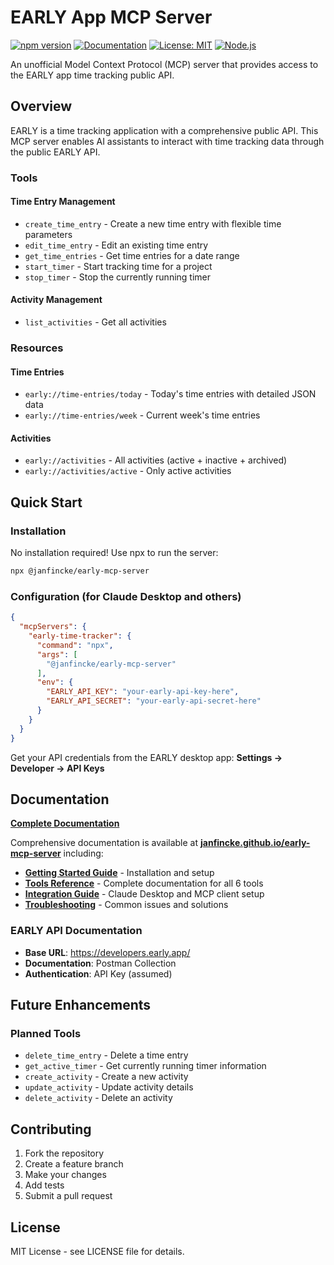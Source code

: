 # EARLY App MCP Server

[![npm version](https://img.shields.io/npm/v/@janfincke/early-mcp-server.svg)](https://www.npmjs.com/package/@janfincke/early-mcp-server)
[![Documentation](https://img.shields.io/badge/docs-mkdocs-blue.svg)](https://janfincke.github.io/early-mcp-server/)
[![License: MIT](https://img.shields.io/badge/License-MIT-yellow.svg)](https://opensource.org/licenses/MIT)
[![Node.js](https://img.shields.io/badge/Node.js-%3E%3D18.0.0-green.svg)](https://nodejs.org/)

An unofficial Model Context Protocol (MCP) server that provides access to the EARLY app time tracking public API.

## Overview

EARLY is a time tracking application with a comprehensive public API. This MCP server enables AI assistants to interact with time tracking data through the public EARLY API.


### Tools

#### Time Entry Management

-   `create_time_entry` - Create a new time entry with flexible time parameters
-   `edit_time_entry` - Edit an existing time entry
-   `get_time_entries` - Get time entries for a date range
-   `start_timer` - Start tracking time for a project
-   `stop_timer` - Stop the currently running timer

#### Activity Management

-   `list_activities` - Get all activities


### Resources

#### Time Entries

-   `early://time-entries/today` - Today's time entries with detailed JSON data
-   `early://time-entries/week` - Current week's time entries

#### Activities

-   `early://activities` - All activities (active + inactive + archived)
-   `early://activities/active` - Only active activities


## Quick Start

### Installation

No installation required! Use npx to run the server:

```bash
npx @janfincke/early-mcp-server
```

### Configuration (for Claude Desktop and others)


```json
{
  "mcpServers": {
    "early-time-tracker": {
      "command": "npx",
      "args": [
        "@janfincke/early-mcp-server"
      ],
      "env": {
        "EARLY_API_KEY": "your-early-api-key-here",
        "EARLY_API_SECRET": "your-early-api-secret-here"
      }
    }
  }
}
```

Get your API credentials from the EARLY desktop app: **Settings → Developer → API Keys**

## Documentation

**[Complete Documentation](https://janfincke.github.io/early-mcp-server/)**

Comprehensive documentation is available at **[janfincke.github.io/early-mcp-server](https://janfincke.github.io/early-mcp-server/)** including:

- **[Getting Started Guide](https://janfincke.github.io/early-mcp-server/getting-started/)** - Installation and setup
- **[Tools Reference](https://janfincke.github.io/early-mcp-server/tools/)** - Complete documentation for all 6 tools
- **[Integration Guide](https://janfincke.github.io/early-mcp-server/integration/)** - Claude Desktop and MCP client setup
- **[Troubleshooting](https://janfincke.github.io/early-mcp-server/troubleshooting/)** - Common issues and solutions

### EARLY API Documentation

-   **Base URL**: https://developers.early.app/
-   **Documentation**: Postman Collection
-   **Authentication**: API Key (assumed)


## Future Enhancements

### Planned Tools
-   `delete_time_entry` - Delete a time entry
-   `get_active_timer` - Get currently running timer information
-   `create_activity` - Create a new activity
-   `update_activity` - Update activity details
-   `delete_activity` - Delete an activity

## Contributing

1. Fork the repository
2. Create a feature branch
3. Make your changes
4. Add tests
5. Submit a pull request

## License

MIT License - see LICENSE file for details.
